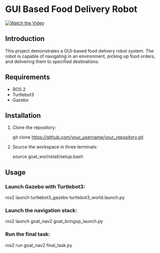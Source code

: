 # GUI Based Food Delivery Robot

[![Watch the Video](https://img.youtube.com/vi/GnMJh-S3pOw/0.jpg)](https://www.youtube.com/watch?v=GnMJh-S3pOw)

## Introduction
This project demonstrates a GUI-based food delivery robot system. The robot is capable of navigating in an environment, picking up food orders, and delivering them to specified destinations.

## Requirements
- ROS 2
- Turtlebot3
- Gazebo

## Installation
1. Clone the repository:

   git clone https://github.com/your_username/your_repository.git

2. Source the workspace in three terminals:

   source goat_ws/install/setup.bash
   
## Usage
### Launch Gazebo with Turtlebot3:

ros2 launch turtlebot3_gazebo turtlebot3_world.launch.py

### Launch the navigation stack:

ros2 launch goat_nav2 goat_bringup_launch.py

### Run the final task:

ros2 run goat_nav2 final_task.py
